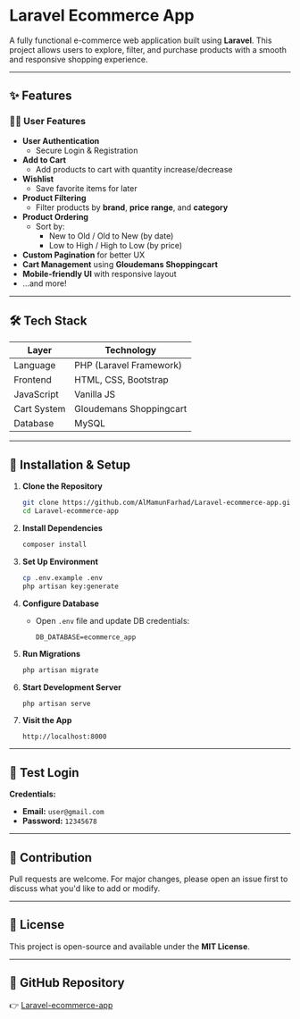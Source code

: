# Laravel Ecommerce App

A fully functional e-commerce web application built using **Laravel**. This project allows users to explore, filter, and purchase products with a smooth and responsive shopping experience.

---

## ✨ Features

### 🧑‍💻 User Features

- **User Authentication**
  - Secure Login & Registration
- **Add to Cart**
  - Add products to cart with quantity increase/decrease
- **Wishlist**
  - Save favorite items for later
- **Product Filtering**
  - Filter products by **brand**, **price range**, and **category**
- **Product Ordering**
  - Sort by:
    - New to Old / Old to New (by date)
    - Low to High / High to Low (by price)
- **Custom Pagination** for better UX
- **Cart Management** using **Gloudemans Shoppingcart**
- **Mobile-friendly UI** with responsive layout
- ...and more!

---

## 🛠️ Tech Stack

| Layer        | Technology               |
|--------------|---------------------------|
| Language     | PHP (Laravel Framework)   |
| Frontend     | HTML, CSS, Bootstrap      |
| JavaScript   | Vanilla JS                |
| Cart System  | Gloudemans Shoppingcart   |
| Database     | MySQL                     |

---

## 🚀 Installation & Setup

1. **Clone the Repository**
   ```bash
   git clone https://github.com/AlMamunFarhad/Laravel-ecommerce-app.git
   cd Laravel-ecommerce-app
   ```

2. **Install Dependencies**
   ```bash
   composer install
   ```

3. **Set Up Environment**
   ```bash
   cp .env.example .env
   php artisan key:generate
   ```

4. **Configure Database**
   - Open `.env` file and update DB credentials:
     ```
     DB_DATABASE=ecommerce_app
     ```

5. **Run Migrations**
   ```bash
   php artisan migrate
   ```

6. **Start Development Server**
   ```bash
   php artisan serve
   ```

7. **Visit the App**
   ```
   http://localhost:8000
   ```

---

## 🧪 Test Login

**Credentials:**
- **Email:** `user@gmail.com`
- **Password:** `12345678`

---

## 🤝 Contribution

Pull requests are welcome. For major changes, please open an issue first to discuss what you'd like to add or modify.

---

## 📄 License

This project is open-source and available under the **MIT License**.

---

## 🔗 GitHub Repository

👉 [Laravel-ecommerce-app](https://github.com/AlMamunFarhad/Laravel-ecommerce-app)
